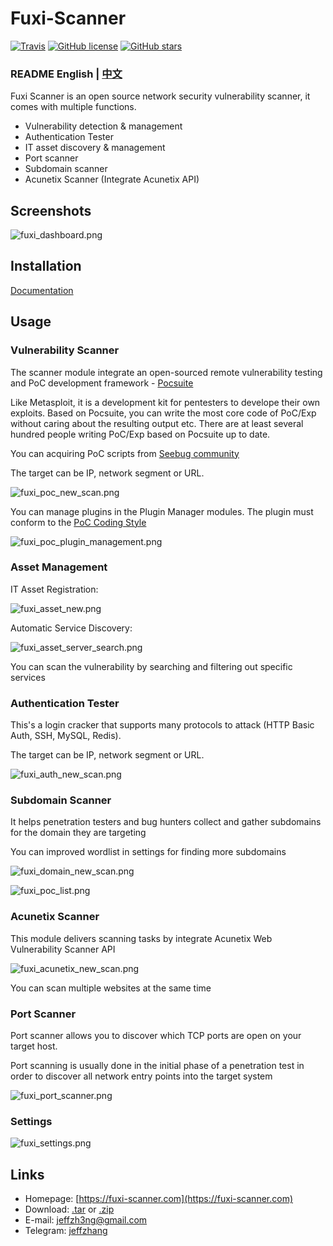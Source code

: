 # Fuxi-Scanner

[![Travis](https://img.shields.io/badge/Python-2.6%7C2.7-blue.svg)](https://www.python.org/)
[![GitHub license](https://img.shields.io/github/license/jeffzh3ng/Fuxi-Scanner.svg)](https://github.com/jeffzh3ng/Fuxi-Scanner/blob/master/LICENSE)
[![GitHub stars](https://img.shields.io/github/stars/jeffzh3ng/Fuxi-Scanner.svg)](https://github.com/jeffzh3ng/Fuxi-Scanner/stargazers)


### README English | [中文](doc/README.zh.md)

Fuxi Scanner is an open source network security vulnerability scanner, it comes with multiple functions.

- Vulnerability detection & management
- Authentication Tester
- IT asset discovery & management
- Port scanner
- Subdomain scanner
- Acunetix Scanner (Integrate Acunetix API)

## Screenshots

![fuxi_dashboard.png](doc/images/fuxi_dashboard.png)

## Installation

[Documentation](doc/INSTALL.en.md)

## Usage

### Vulnerability Scanner

The scanner module integrate an open-sourced remote vulnerability testing and PoC development framework - [Pocsuite](https://github.com/knownsec/Pocsuite)

Like Metasploit, it is a development kit for pentesters to develope their own exploits. Based on Pocsuite, you can write the most core code of PoC/Exp without caring about the resulting output etc. There are at least several hundred people writing PoC/Exp based on Pocsuite up to date.

You can acquiring PoC scripts from [Seebug community](https://www.seebug.org/)

The target can be IP, network segment or URL.

![fuxi_poc_new_scan.png](doc/images/fuxi_poc_new_scan.png)

You can manage plugins in the Plugin Manager modules. The plugin must conform to the [PoC Coding Style](https://github.com/knownsec/Pocsuite/blob/master/docs/CODING.md)

![fuxi_poc_plugin_management.png](doc/images/fuxi_poc_plugin_management.png)

### Asset Management

IT Asset Registration:

![fuxi_asset_new.png](doc/images/fuxi_asset_new.png)

Automatic Service Discovery:

![fuxi_asset_server_search.png](doc/images/fuxi_asset_service_search.png)

You can scan the vulnerability by searching and filtering out specific services

### Authentication Tester

This's a login cracker that supports many protocols to attack (HTTP Basic Auth, SSH, MySQL, Redis).

The target can be IP, network segment or URL.

![fuxi_auth_new_scan.png](doc/images/fuxi_auth_new_scan.png)

### Subdomain Scanner

It helps penetration testers and bug hunters collect and gather subdomains for the domain they are targeting

You can improved wordlist in settings for finding more subdomains

![fuxi_domain_new_scan.png](doc/images/fuxi_domain_new_scan.png)

![fuxi_poc_list.png](doc/images/fuxi_domain_list.png)

### Acunetix Scanner

This module delivers scanning tasks by integrate Acunetix Web Vulnerability Scanner API

![fuxi_acunetix_new_scan.png](doc/images/fuxi_acunetix_new_scan.png)

You can scan multiple websites at the same time

### Port Scanner

Port scanner allows you to discover which TCP ports are open on your target host.

Port scanning is usually done in the initial phase of a penetration test in order to discover all network entry points into the target system

![fuxi_port_scanner.png](doc/images/fuxi_port_scanner.png)

### Settings

![fuxi_settings.png](doc/images/fuxi_settings.png)

## Links

- Homepage: [https://fuxi-scanner.com](https://fuxi-scanner.com)
- Download: [.tar](https://github.com/jeffzh3ng/Fuxi-Scanner/tarball/master) or [.zip](https://github.com/jeffzh3ng/Fuxi-Scanner/zipball/master)
- E-mail: [jeffzh3ng@gmail.com](mailto:jeffzh3ng@gmail.com)
- Telegram: [jeffzhang](https://t.me/jeffzhang)

